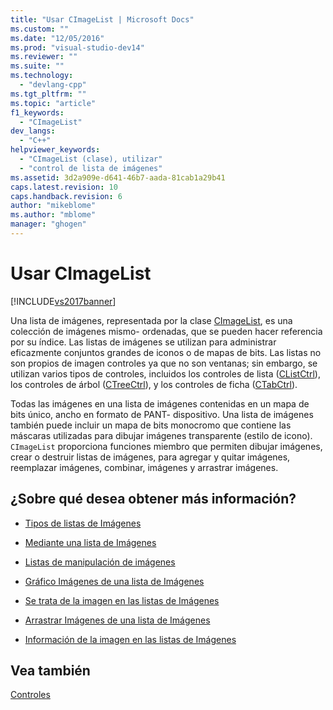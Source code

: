 ```yaml
---
title: "Usar CImageList | Microsoft Docs"
ms.custom: ""
ms.date: "12/05/2016"
ms.prod: "visual-studio-dev14"
ms.reviewer: ""
ms.suite: ""
ms.technology: 
  - "devlang-cpp"
ms.tgt_pltfrm: ""
ms.topic: "article"
f1_keywords: 
  - "CImageList"
dev_langs: 
  - "C++"
helpviewer_keywords: 
  - "CImageList (clase), utilizar"
  - "control de lista de imágenes"
ms.assetid: 3d2a909e-d641-46b7-aada-81cab1a29b41
caps.latest.revision: 10
caps.handback.revision: 6
author: "mikeblome"
ms.author: "mblome"
manager: "ghogen"
---
```

# Usar CImageList
[!INCLUDE[vs2017banner](../assembler/inline/includes/vs2017banner.md)]

Una lista de imágenes, representada por la clase [CImageList](../mfc/reference/cimagelist-class.md), es una colección de imágenes mismo\- ordenadas, que se pueden hacer referencia por su índice.  Las listas de imágenes se utilizan para administrar eficazmente conjuntos grandes de iconos o de mapas de bits.  Las listas no son propios de imagen controles ya que no son ventanas; sin embargo, se utilizan varios tipos de controles, incluidos los controles de lista \([CListCtrl](../mfc/reference/clistctrl-class.md)\), los controles de árbol \([CTreeCtrl](../mfc/reference/ctreectrl-class.md)\), y los controles de ficha \([CTabCtrl](../mfc/reference/ctabctrl-class.md)\).  
  
 Todas las imágenes en una lista de imágenes contenidas en un mapa de bits único, ancho en formato de PANT\- dispositivo.  Una lista de imágenes también puede incluir un mapa de bits monocromo que contiene las máscaras utilizadas para dibujar imágenes transparente \(estilo de icono\).  `CImageList` proporciona funciones miembro que permiten dibujar imágenes, crear o destruir listas de imágenes, para agregar y quitar imágenes, reemplazar imágenes, combinar, imágenes y arrastrar imágenes.  
  
## ¿Sobre qué desea obtener más información?  
  
-   [Tipos de listas de Imágenes](../mfc/types-of-image-lists.md)  
  
-   [Mediante una lista de Imágenes](../mfc/using-an-image-list.md)  
  
-   [Listas de manipulación de imágenes](../mfc/manipulating-image-lists.md)  
  
-   [Gráfico Imágenes de una lista de Imágenes](../mfc/drawing-images-from-an-image-list.md)  
  
-   [Se trata de la imagen en las listas de Imágenes](../mfc/image-overlays-in-image-lists.md)  
  
-   [Arrastrar Imágenes de una lista de Imágenes](../mfc/dragging-images-from-an-image-list.md)  
  
-   [Información de la imagen en las listas de Imágenes](../mfc/image-information-in-image-lists.md)  
  
## Vea también  
 [Controles](../mfc/controls-mfc.md)